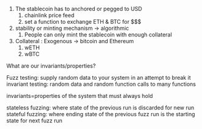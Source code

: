 1. The stablecoin has to anchored or pegged to USD
    1. chainlink price feed
    2. set a function  to exchange ETH & BTC for $$$
2. stability or minting mechanism -> algorithmic
    1. People can only mint the stablecoin with enough collateral
3. Collateral : Exogenous -> bitcoin and Ethereum
    1. wETH
    2. wBTC


What are our invariants/properties?

Fuzz testing: supply random data to your system in an attempt to break it
invariant testing: random data and random function calls to many functions

invariants=properties of the system that must always hold

stateless fuzzing: where state of the previous run is discarded for new run
stateful fuzzing: where ending state of the previous fuzz run is the starting state for next fuzz run